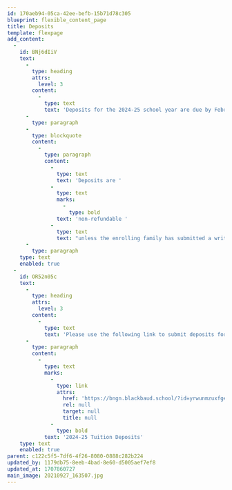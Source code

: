 ```yaml
---
id: 170aeb94-05ca-42ee-befb-15b71d78c305
blueprint: flexible_content_page
title: Deposits
template: flexpage
add_content:
  -
    id: BNj6dIiV
    text:
      -
        type: heading
        attrs:
          level: 3
        content:
          -
            type: text
            text: 'Deposits for the 2024-25 school year are due by February 24, 2023.'
      -
        type: paragraph
      -
        type: blockquote
        content:
          -
            type: paragraph
            content:
              -
                type: text
                text: 'Deposits are '
              -
                type: text
                marks:
                  -
                    type: bold
                text: 'non-refundable '
              -
                type: text
                text: "unless the enrolling family has submitted a written, dated, and signed statement withdrawing the student’s enrollment to the Director of Admissions by March 15, 2024.\_ The deposit will be credited toward the Student’s tuition obligation for the 2024-25 school year."
      -
        type: paragraph
    type: text
    enabled: true
  -
    id: OR52n05c
    text:
      -
        type: heading
        attrs:
          level: 3
        content:
          -
            type: text
            text: 'Please use the following link to submit deposits for the 2024-25 School year.'
      -
        type: paragraph
        content:
          -
            type: text
            marks:
              -
                type: link
                attrs:
                  href: 'https://bngn.blackbaud.school/?id=yrwunmzuxfg#/home/'
                  rel: null
                  target: null
                  title: null
              -
                type: bold
            text: '2024-25 Tuition Deposits'
    type: text
    enabled: true
parent: c122c5f5-7df6-4f26-8080-0888c282b224
updated_by: 1179db75-8eeb-4bad-8e60-d5005aef7ef8
updated_at: 1707860727
main_image: 20210927_163507.jpg
---
```

